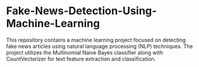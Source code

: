 # Fake-News-Detection-Using-Machine-Learning
This repository contains a machine learning project focused on detecting fake news articles using natural language processing (NLP) techniques. The project utilizes the Multinomial Naive Bayes classifier along with CountVectorizer for text feature extraction and classification.

